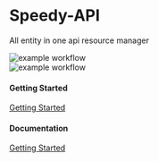 # Speedy-API

All entity in one api resource manager

![example workflow](https://github.com/SilentSamurai/Speedy-API/actions/workflows/main.yml/badge.svg)
<BR>
![example workflow](https://github.com/SilentSamurai/Speedy-API/actions/workflows/release.yml/badge.svg)

#### Getting Started

[Getting Started](https://silentsamurai.github.io/Speedy-API/#/getting-started)

#### Documentation

[Getting Started](https://silentsamurai.github.io/Speedy-API/)